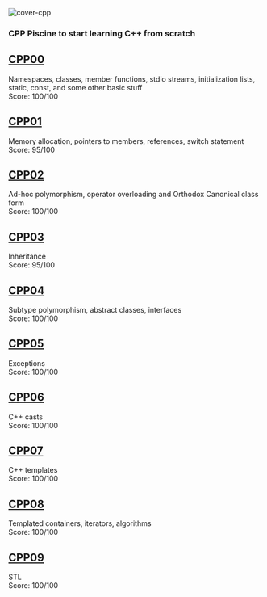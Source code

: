 ![cover-cpp](https://github.com/user-attachments/assets/f4e5d1e8-6c2a-48af-93f7-3c1f79eb6105)
### CPP Piscine to start learning C++ from scratch

## [CPP00](/cpp00)
Namespaces, classes, member functions, stdio streams, initialization lists, static, const, and some other basic stuff
<br>
Score: 100/100

## [CPP01](/cpp01)
Memory allocation, pointers to members, references, switch statement
<br>
Score: 95/100

## [CPP02](/cpp02)
Ad-hoc polymorphism, operator overloading and Orthodox Canonical class form
<br>
Score: 100/100

## [CPP03](/cpp03)
Inheritance
<br>
Score: 95/100

## [CPP04](/cpp04)
Subtype polymorphism, abstract classes, interfaces
<br>
Score: 100/100

## [CPP05](/cpp05)
Exceptions
<br>
Score: 100/100

## [CPP06](/cpp06)
C++ casts
<br>
Score: 100/100

## [CPP07](/cpp07)
C++ templates
<br>
Score: 100/100

## [CPP08](/cpp08)
Templated containers, iterators, algorithms
<br>
Score: 100/100

## [CPP09](/cpp09)
STL
<br>
Score: 100/100
